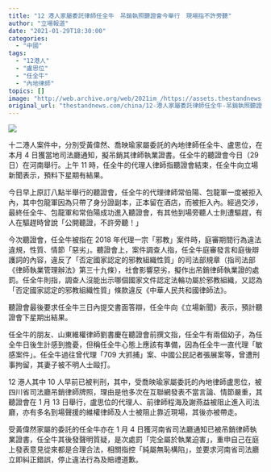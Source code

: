```yaml
---
title: "12 港人家屬委託律師任全牛　吊銷執照聽證會今舉行　現場指不許旁聽"
author: "立場報道"
date: "2021-01-29T18:30:00"
categories:
  - "中國"
tags:
  - "12港人"
  - "盧思位"
  - "任全牛"
  - "內地律師"
topics: []
image: "http://web.archive.org/web/2021im_/https://assets.thestandnews.com/media/photos/yam-33_k9sok_sUEGgEy.png"
original_url: "thestandnews.com/china/12-港人家屬委託律師任全牛-吊銷執照聽證會今舉行-現場指不許旁聽"
---
```

![](http://web.archive.org/web/2021im_/https://assets.thestandnews.com/media/photos/yam-33_k9sok_sUEGgEy.png)

十二港人案件中，分別受黃偉然、喬映瑜家屬委託的內地律師任全牛、盧思位，在本月 4 日獲當地司法廳通知，擬吊銷其律師執業證書。任全牛的聽證會今日（29 日）在河南舉行。上午 11 時，任全牛的代理人律師指聽證會結束，任全牛向立場新聞表示，預料下星期有結果。

今日早上原訂八點半舉行的聽證會，任全牛的代理律師常伯陽、包龍軍一度被拒入內，其中包龍軍因為只帶了身分證副本，正本留在酒店，而被拒入內。經過交涉，最終任全牛、包龍軍和常伯陽成功進入聽證會，有其他到場旁聽人士則遭驅趕，有人在驅趕時曾說「公開聽證，不許旁聽！」

今次聽證會，任全牛被指在 2018 年代理一宗「邪教」案件時，庭審期間行為違法違規，性質、情節「惡劣」。聽證會上，案件調查人指，任全牛庭審發言和庭後辯護詞的內容，違反了「否定國家認定的邪教組織性質」的司法部規章（指司法部《律師執業管理辦法》第三十九條），社會影響惡劣，擬作出吊銷律師執業證的處罰。任全牛則指，調查人沒能出示哪個國家文件認定法輪功屬於邪教組織，又認為「否定國家認定的邪教組織性質」條款違反《中華人民共和國律師法》。

聽證會最後要求任全牛三日內提交書面答辯，任全牛向《立場新聞》表示，預計聽證會下星期出結果。

任全牛的朋友、山東維權律師劉書慶在聽證會前撰文指，任全牛有兩個幼子，為任全牛日後生計感到擔憂，但稱任全牛心態上應該有準備，因為任全牛一直代理「敏感案件」。任全牛過往曾代理「709 大抓捕」案、中國公民記者張展案等，曾遭刑事拘留，其妻子被不明人士毆打。

12 港人其中 10 人早前已被判刑，其中，受喬映瑜家屬委託的內地律師盧思位，被四川省司法廳吊銷律師牌照，理由是他多次在互聯網發表不當言論、情節嚴重，其聽證會在 1 月 13 日舉行，盧思位的代理人、前律師程海及謝燕益被阻止進入司法廳，亦有多名到場聲援的維權律師及人士被阻止靠近現場，其後亦被帶走。

受黃偉然家屬的委託的任全牛亦在 1 月 4 日獲河南省司法廳通知已被吊銷律師執業證書，任全牛其後發聲明質疑，是次處罰「完全屬於執業迫害」，重申自己在庭上發表意見從來都是合理合法，相關指控「純屬無恥構陷」，並要求河南省司法廳立即糾正錯誤，停止違法行為及賠禮道歉。
